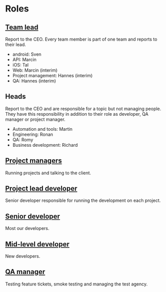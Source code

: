 # Roles

## [Team lead](team_lead.md)

Report to the CEO. Every team member is part of one team and reports to their lead.

- android: Sven
- API: Marcin
- iOS: Tal
- Web: Marcin (interim)
- Project management: Hannes (interim)
- QA: Hannes (interim)

## Heads

Report to the CEO and are responsible for a topic but not managing people. They have this responsibility in addition to their role as developer, QA manager or project manager.

- Automation and tools: Martin
- Engineering: Ronan
- QA: Romy
- Business development: Richard

## [Project managers](project_manager.md)

Running projects and talking to the client.

## [Project lead developer](project_lead.md)

Senior developer responsible for running the development on each project.

## [Senior developer](senior_developer.md)

Most our developers.

## [Mid-level developer](mid_level_developer.md)

New developers.

## [QA manager](qa_manager.md)

Testing feature tickets, smoke testing and managing the test agency.
